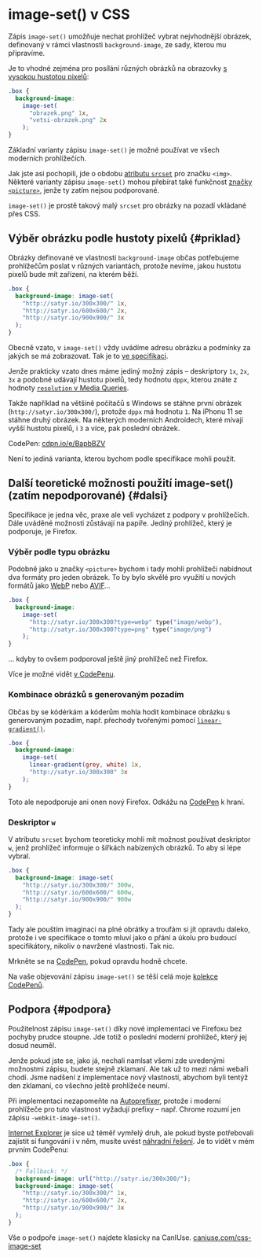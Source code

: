 # image-set() v CSS

Zápis `image-set()` umožňuje nechat prohlížeč vybrat nejvhodnější obrázek, definovaný v rámci vlastnosti `background-image`, ze sady, kterou mu připravíme.

Je to vhodné zejména pro posílání různých obrázků na obrazovky [s vysokou hustotou pixelů](css-pixel.md):

```css
.box {
  background-image: 
    image-set(
      "obrazek.png" 1x,
      "vetsi-obrazek.png" 2x
    );
}
```

Základní varianty zápisu `image-set()` je možné používat ve všech moderních prohlížečích.

Jak jste asi pochopili, jde o obdobu [atributu `srcset`](srcset-sizes.md) pro značku `<img>`. Některé varianty zápisu `image-set()` mohou přebírat také funkčnost [značky `<picture>`](picture.md), jenže ty zatím nejsou podporované.

<!-- AdSnippet -->

`image-set()` je prostě takový malý `srcset` pro obrázky na pozadí vkládané přes CSS.

## Výběr obrázku podle hustoty pixelů {#priklad}

Obrázky definované ve vlastnosti `background-image` občas potřebujeme prohlížečům poslat v různých variantách, protože nevíme, jakou hustotu pixelů bude mít zařízení, na kterém běží.

```css
.box {
  background-image: image-set( 
    "http://satyr‎.io/300x300/" 1x,
    "http://satyr‎.io/600x600/" 2x,
    "http://satyr‎.io/900x900/" 3x
  );
} 
```

Obecně vzato, v `image-set()` vždy uvádíme adresu obrázku a podmínky za jakých se má zobrazovat. Tak je to [ve specifikaci](https://drafts.csswg.org/css-images-4/#image-set-notation).

Jenže prakticky vzato dnes máme jediný možný zápis – deskriptory `1x`, `2x`, `3x` a podobné udávají hustotu pixelů, tedy hodnotu `dppx`, kterou znáte z hodnoty [`resolution` v Media Queries](css3-media-queries.md#detekce-retina-displeju).

Takže například na většině počítačů s Windows se stáhne první obrázek (`http://satyr.‎io/300x300/`), protože `dppx` má hodnotu `1`. Na iPhonu 11 se stáhne druhý obrázek. Na některých moderních Androidech, které mívají vyšší hustotu pixelů, i `3` a více, pak poslední obrázek.

CodePen: [cdpn.io/e/BapbBZV](https://codepen.io/machal/pen/BapbBZV?editors=1100)

Není to jediná varianta, kterou bychom podle specifikace mohli použít.

## Další teoretické možnosti použití image-set() (zatím nepodporované) {#dalsi}

Specifikace je jedna věc, praxe ale velí vycházet z podpory v prohlížečích. Dále uváděné možnosti zůstávají na papíře. Jediný prohlížeč, který je podporuje, je  Firefox.

### Výběr podle typu obrázku

Podobně jako u značky `<picture>` bychom i tady mohli prohlížeči nabídnout dva formáty pro jeden obrázek. To by bylo skvělé pro využití u nových formátů jako [WebP](webp.md) nebo [AVIF](avif.md)…

```css
.box {
  background-image: 
    image-set( 
      "http://satyr‎.io/300x300?type=webp" type("image/webp"),
      "http://satyr‎.io/300x300?type=png" type("image/png")
    );
}
```

… kdyby to ovšem podporoval ještě jiný prohlížeč než Firefox.

Více je možné vidět [v CodePenu](https://codepen.io/machal/pen/ZELPqNY?editors=1100).

### Kombinace obrázků s generovaným pozadím 

Občas by se kódérkám a kóderům mohla hodit kombinace obrázku s generovaným pozadím, např. přechody tvořenými pomocí [`linear-gradient()`](css3-gradients.md).

```css
.box {
  background-image: 
    image-set( 
      linear-gradient(grey, white) 1x,
      "http://satyr‎.io/300x300" 3x 
    );
} 
```

Toto ale nepodporuje ani onen nový Firefox. Odkážu na [CodePen](https://codepen.io/machal/pen/MWJxzYw?editors=1100) k hraní.

### Deskriptor `w`

V atributu `srcset` bychom teoreticky mohli mít možnost používat deskriptor `w`, jenž prohlížeč informuje o šířkách nabízených obrázků. To aby si lépe vybral.

```css
.box {
  background-image: image-set( 
    "http://satyr‎.io/300x300/" 300w,
    "http://satyr‎.io/600x600/" 600w,
    "http://satyr‎.io/900x900/" 900w
  );
} 
```

Tady ale pouštím imaginaci na plné obrátky a troufám si jít opravdu daleko, protože i ve specifikace o tomto mluví jako o přání a úkolu pro budoucí specifikátory, nikoliv o navržené vlastnosti. Tak nic.

Mrkněte se na [CodePen](https://codepen.io/machal/pen/NWdJEqm?editors=1100), pokud opravdu hodně chcete.

<!-- AdSnippet -->

Na vaše objevování zápisu `image-set()` se těší celá moje [kolekce CodePenů](https://codepen.io/collection/dbydGg).

## Podpora {#podpora}

Použitelnost zápisu `image-set()` díky nové implementaci ve Firefoxu bez pochyby  prudce stoupne. Jde totiž o poslední moderní prohlížeč, který jej dosud neuměl.

Jenže pokud jste se, jako já, nechali namlsat všemi zde uvedenými možnostmi zápisu, budete stejně zklamaní. Ale tak už to mezi námi webaři chodí. Jsme nadšení z implementace nový vlastností, abychom byli tentýž den zklamaní, co všechno ještě prohlížeče neumí.

Při implementaci nezapomeňte na [Autoprefixer](autoprefixer.md), protože i moderní prohlížeče pro tuto vlastnost vyžadují prefixy – např. Chrome rozumí jen zápisu `-webkit-image-set()`.

[Internet Explorer](msie.md) je sice už téměř vymřelý druh, ale pokud byste potřebovali zajistit si fungování i v něm, musíte uvést [náhradní řešení](fallback.md). Je to vidět v mém prvním CodePenu:

```css
.box {
  /* Fallback: */
  background-image: url("http://satyr‎.io/300x300/");
  background-image: image-set( 
    "http://satyr‎.io/300x300/" 1x,
    "http://satyr‎.io/600x600/" 2x,
    "http://satyr‎.io/900x900/" 3x
  );
} 
```

Vše o podpoře `image-set()` najdete klasicky na CanIUse. [caniuse.com/css-image-set](https://caniuse.com/css-image-set)

<!-- AdSnippet -->
